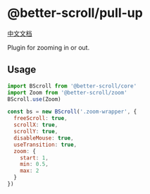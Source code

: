 # @better-scroll/pull-up

[中文文档](https://github.com/joyjoyful92/better-scroll/blob/master/packages/zoom/README_zh-CN.md)

Plugin for zooming in or out.

## Usage

```js
import BScroll from '@better-scroll/core'
import Zoom from '@better-scroll/zoom'
BScroll.use(Zoom)

const bs = new BScroll('.zoom-wrapper', {
  freeScroll: true,
  scrollX: true,
  scrollY: true,
  disableMouse: true,
  useTransition: true,
  zoom: {
    start: 1,
    min: 0.5,
    max: 2
  }
})
```
